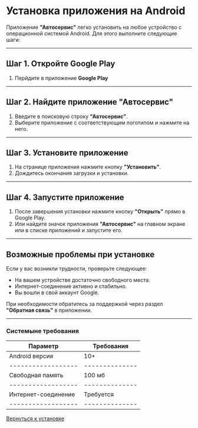 # Установка приложения на Android

Приложение **"Автосервис"** легко установить на любое устройство с операционной системой Android. Для этого выполните следующие шаги:

---

## Шаг 1. Откройте Google Play

1. Перйдите в приложение **Google Play**

---

## Шаг 2. Найдите приложение "Автосервис"

1. Введите в поисковую строку **"Автосервис"**.
2. Выберите приложение с соответствующим логотипом и нажмите на него.

---

## Шаг 3. Установите приложение

1. На странице приложения нажмите кнопку **"Установить"**.
2. Дождитесь окончания загрузки и установки.

---

## Шаг 4. Запустите приложение

1. После завершения установки нажмите кнопку **"Открыть"** прямо в Google Play.
2. Или найдите значок приложения **"Автосервис"** на главном экране или в списке приложений и запустите его.

---

## Возможные проблемы при установке

Если у вас возникли трудности, проверьте следующее:

- На вашем устройстве достаточно свободного места.
- Интернет-соединение активно и стабильно.
- Вы вошли в свой аккаунт Google.

При необходимости обратитесь за поддержкой через раздел **"Обратная связь"** в приложении.

---

### Системыне требования

| Параметр            | Требования     |
| ------------------- | -------------- |
| Android версия      | 10+            |
| ------------------  | -------------- |
| Свободная память    | 100 мб         |
| ------------------  | -------------- |
| Интернет-соединение | Требуется      |
| ------------------  | -------------- |

[Вернуться к установке](../usage.md)
